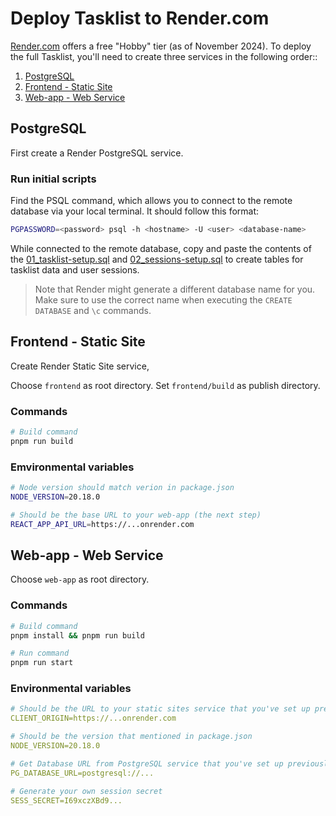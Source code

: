 # Deploy Tasklist to Render.com

[Render.com](https://render.com/) offers a free "Hobby" tier (as of November 2024). To deploy the full Tasklist, you'll need to create three services in the following order::

1. [PostgreSQL](#postgresql)
1. [Frontend - Static Site](#frontend---static-site)
1. [Web-app - Web Service](#web-app---web-service)

## PostgreSQL

First create a Render PostgreSQL service.

### Run initial scripts

Find the PSQL command, which allows you to connect to the remote database via your local terminal. It should follow this format:

```bash
PGPASSWORD=<password> psql -h <hostname> -U <user> <database-name>
```

While connected to the remote database, copy and paste the contents of the [01_tasklist-setup.sql](../db/init-scripts/01_tasklist-setup.sql) and [02_sessions-setup.sql](../db/init-scripts/02_sessions-setup.sql) to create tables for tasklist data and user sessions.

> Note that Render might generate a different database name for you. Make sure to use the correct name when executing the `CREATE DATABASE` and `\c` commands.

## Frontend - Static Site

Create Render Static Site service,

Choose `frontend` as root directory. Set `frontend/build` as publish directory.

### Commands

```bash
# Build command
pnpm run build
```

### Emvironmental variables

```bash
# Node version should match verion in package.json
NODE_VERSION=20.18.0

# Should be the base URL to your web-app (the next step)
REACT_APP_API_URL=https://...onrender.com 
```

## Web-app - Web Service

Choose `web-app` as root directory.

### Commands

```bash
# Build command
pnpm install && pnpm run build

# Run command
pnpm run start
```

### Environmental variables

```yaml
# Should be the URL to your static sites service that you've set up previously
CLIENT_ORIGIN=https://...onrender.com 

# Should be the version that mentioned in package.json
NODE_VERSION=20.18.0 

# Get Database URL from PostgreSQL service that you've set up previously
PG_DATABASE_URL=postgresql://...

# Generate your own session secret
SESS_SECRET=I69xczXBd9...
```